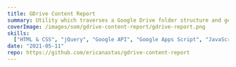 ```yaml
---
title: GDrive Content Report
summary: Utility which traverses a Google Drive folder structure and generate a GSheet report of all files and sharing permission
coverImage: /images/som/gdrive-content-report/gdrive-report.png
skills:
  ["HTML & CSS", "jQuery", "Google API", "Google Apps Script", "JavaScript"]
date: "2021-05-11"
repo: https://github.com/ericanastas/gdrive-content-report
---
```

